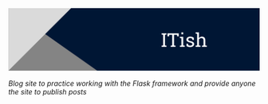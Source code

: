 <img title="ITish" alt="Header image" src="./md_images/readme_header.png">

_Blog site to practice working with the Flask framework and provide anyone the site to publish posts_
